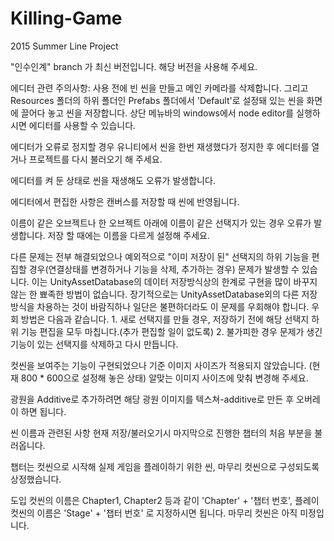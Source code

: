 # Killing-Game
2015 Summer Line Project

"인수인계" branch 가 최신 버전입니다. 해당 버전을 사용해 주세요.


에디터 관련 주의사항:
  사용 전에 빈 씬을 만들고 메인 카메라를 삭제합니다. 
  그리고 Resources 폴더의 하위 폴더인 Prefabs 폴더에서 'Default'로 설정돼 있는 씬을 화면에 끌어다 놓고 씬을 저장합니다.
  상단 메뉴바의 windows에서 node editor를 실행하시면 에디터를 사용할 수 있습니다.

  에디터가 오류로 정지할 경우 유니티에서 씬을 한번 재생했다가 정지한 후 에디터를 열거나 프로젝트를 다시 불러오기 해 주세요.
  
  에디터를 켜 둔 상태로 씬을 재생해도 오류가 발생합니다.
  
  에디터에서 편집한 사항은 캔버스를 저장할 때 씬에 반영됩니다.
  
  이름이 같은 오브젝트나 한 오브젝트 아래에 이름이 같은 선택지가 있는 경우 오류가 발생합니다. 저장 할 때에는 이름을 다르게 설정해 주세요.
  
  다른 문제는 전부 해결되었으나 예외적으로 "이미 저장이 된" 선택지의 하위 기능을 편집할 경우(연결상태를 변경하거나 기능을 삭제, 추가하는 경우) 문제가 발생할 수 있습니다.
  이는 UnityAssetDatabase의 데이터 저장방식상의 한계로 구현을 많이 바꾸지 않는 한 뾰족한 방법이 없습니다.
  장기적으로는 UnityAssetDatabase외의 다른 저장방식을 차용하는 것이 바람직하나 일단은 불편하더라도 이 문제를 우회해야 합니다.
  우회 방법은 다음과 같습니다.
    1. 새로 선택지를 만들 경우, 저장하기 전에 해당 선택지 하위 기능 편집을 모두 마칩니다.(추가 편집할 일이 없도록)
    2. 불가피한 경우 문제가 생긴 기능이 있는 선택지를 삭제하고 다시 만듭니다.

  컷씬을 보여주는 기능이 구현되었으나 기준 이미지 사이즈가 적용되지 않았습니다. (현재 800 * 600으로 설정해 놓은 상태)
  알맞는 이미지 사이즈에 맞춰 변경해 주세요.
  
  광원을 Additive로 추가하려면 해당 광원 이미지를 텍스쳐-additive로 만든 후 오버레이 하면 됩니다.


씬 이름과 관련된 사항
  현재 저장/불러오기시 마지막으로 진행한 챕터의 처음 부분을 불러옵니다.
  
  챕터는 컷씬으로 시작해 실제 게임을 플레이하기 위한 씬, 마무리 컷씬으로 구성되도록 상정했습니다.
  
  도입 컷씬의 이름은 Chapter1, Chapter2 등과 같이 'Chapter' + '챕터 번호',
  플레이 컷씬의 이름은 'Stage' + '챕터 번호' 로 지정하시면 됩니다.
  마무리 컷씬은 아직 미정입니다.
  
